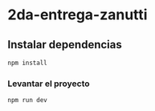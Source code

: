 # 2da-entrega-zanutti

## Instalar dependencias

```sh
npm install
```

### Levantar el proyecto

```sh
npm run dev
```

